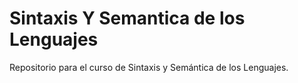 # Sintaxis Y Semantica de los Lenguajes 

Repositorio para el curso de Sintaxis y Semántica de los Lenguajes.


